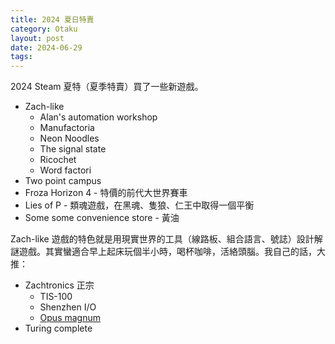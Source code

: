 ```yaml
---
title: 2024 夏日特賣
category: Otaku
layout: post
date: 2024-06-29
tags:
---
```

2024 Steam 夏特（夏季特賣）買了一些新遊戲。

- Zach-like
	- Alan's automation workshop
	- Manufactoria
	- Neon Noodles
	- The signal state
	- Ricochet
	- Word factori
- Two point campus
- Froza Horizon 4 - 特價的前代大世界賽車
- Lies of P - 類魂遊戲，在黑魂、隻狼、仁王中取得一個平衡
- Some some convenience store - 黃油

Zach-like 遊戲的特色就是用現實世界的工具（線路板、組合語言、號誌）設計解謎遊戲。其實蠻適合早上起床玩個半小時，喝杯咖啡，活絡頭腦。我自己的話，大推：

- Zachtronics 正宗
	- TIS-100
	- Shenzhen I/O
	- [Opus magnum](https://yfwu.dev/otaku/2022/07/05/opus-magnum.html)
- Turing complete